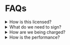 # FAQs



<details>

<summary>How is this licensed?</summary>



</details>

<details>

<summary>What do we need to sign?</summary>



</details>

<details>

<summary>How are we being charged?</summary>



</details>

<details>

<summary>How is the performance?</summary>



</details>
